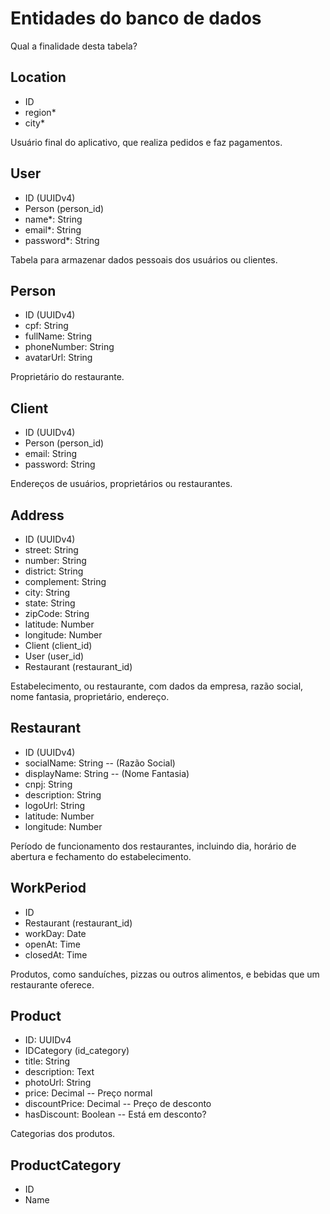 # Entidades do banco de dados


Qual a finalidade desta tabela?
## Location
  - ID
  - region*
  - city*

Usuário final do aplicativo, que realiza pedidos e faz pagamentos.
## User
  - ID (UUIDv4)
  - Person (person_id)
  - name*: String
  - email*: String
  - password*: String

Tabela para armazenar dados pessoais dos usuários ou clientes.
## Person
  - ID (UUIDv4)
  - cpf: String
  - fullName: String
  - phoneNumber: String
  - avatarUrl: String

Proprietário do restaurante.
## Client
  - ID (UUIDv4)
  - Person (person_id)
  - email: String
  - password: String

Endereços de usuários, proprietários ou restaurantes.
## Address
  - ID (UUIDv4)
  - street: String
  - number: String
  - district: String
  - complement: String
  - city: String
  - state: String
  - zipCode: String
  - latitude: Number
  - longitude: Number
  - Client (client_id)
  - User (user_id)
  - Restaurant (restaurant_id)

Estabelecimento, ou restaurante, com dados da empresa, razão social, nome fantasia, proprietário, endereço.
## Restaurant
  - ID (UUIDv4)
  - socialName: String -- (Razão Social)
  - displayName: String -- (Nome Fantasia)
  - cnpj: String
  - description: String
  - logoUrl: String
  - latitude: Number
  - longitude: Number

Período de funcionamento dos restaurantes, incluindo dia, horário de abertura e fechamento do estabelecimento.
## WorkPeriod
  - ID
  - Restaurant (restaurant_id)
  - workDay: Date
  - openAt: Time
  - closedAt: Time

Produtos, como sanduíches, pizzas ou outros alimentos, e bebidas que um restaurante oferece.
## Product
  - ID: UUIDv4
  - IDCategory (id_category)
  - title: String
  - description: Text
  - photoUrl: String
  - price: Decimal -- Preço normal
  - discountPrice: Decimal -- Preço de desconto
  - hasDiscount: Boolean -- Está em desconto?

Categorias dos produtos.
## ProductCategory
  - ID
  - Name
